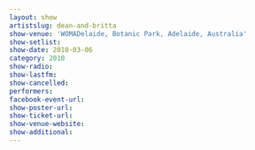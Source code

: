 ```yaml
---
layout: show
artistslug: dean-and-britta
show-venue: 'WOMADelaide, Botanic Park, Adelaide, Australia'
show-setlist: 
show-date: 2010-03-06
category: 2010
show-radio: 
show-lastfm: 
show-cancelled: 
performers: 
facebook-event-url: 
show-poster-url: 
show-ticket-url: 
show-venue-website: 
show-additional: 
---
```


